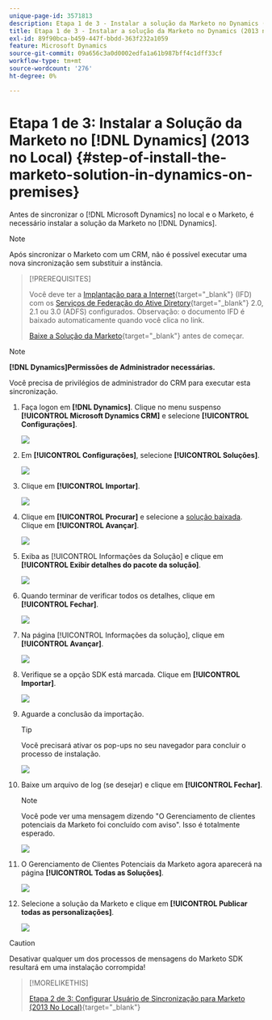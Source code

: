 ```yaml
---
unique-page-id: 3571813
description: Etapa 1 de 3 - Instalar a solução da Marketo no Dynamics (2013 no local) - Documentação da Marketo - Documentação do produto
title: Etapa 1 de 3 - Instalar a solução da Marketo no Dynamics (2013 no local)
exl-id: 89f90bca-b459-447f-bbdd-363f232a1059
feature: Microsoft Dynamics
source-git-commit: 09a656c3a0d0002edfa1a61b987bff4c1dff33cf
workflow-type: tm+mt
source-wordcount: '276'
ht-degree: 0%

---
```


# Etapa 1 de 3: Instalar a Solução da Marketo no [!DNL Dynamics] (2013 no Local) {#step-of-install-the-marketo-solution-in-dynamics-on-premises}

Antes de sincronizar o [!DNL Microsoft Dynamics] no local e o Marketo, é necessário instalar a solução da Marketo no [!DNL Dynamics].

>[!NOTE]
>
>Após sincronizar o Marketo com um CRM, não é possível executar uma nova sincronização sem substituir a instância.

>[!PREREQUISITES]
>
>Você deve ter a [Implantação para a Internet](https://learn.microsoft.com/en-us/dynamics365/customerengagement/on-premises/deploy/configure-an-internet-facing-deployment){target="_blank"} (IFD) com os [Serviços de Federação do Ative Diretory](https://msdn.microsoft.com/en-us/library/bb897402.aspx){target="_blank"} 2.0, 2.1 ou 3.0 (ADFS) configurados. Observação: o documento IFD é baixado automaticamente quando você clica no link.
>
>[Baixe a Solução da Marketo](/help/marketo/product-docs/crm-sync/microsoft-dynamics-sync/sync-setup/download-the-marketo-lead-management-solution.md){target="_blank"} antes de começar.

>[!NOTE]
>
>**[!DNL Dynamics]Permissões de Administrador necessárias.**
>
>Você precisa de privilégios de administrador do CRM para executar esta sincronização.

1. Faça logon em **[!DNL Dynamics]**. Clique no menu suspenso **[!UICONTROL Microsoft Dynamics CRM]** e selecione **[!UICONTROL Configurações]**.

   ![](assets/image2014-12-11-10-3a39-3a41.png)

1. Em **[!UICONTROL Configurações]**, selecione **[!UICONTROL Soluções]**.

   ![](assets/image2014-12-11-10-3a39-3a51.png)

1. Clique em **[!UICONTROL Importar]**.

   ![](assets/image2015-3-26-9-3a52-3a10.png)

1. Clique em **[!UICONTROL Procurar]** e selecione a [solução baixada](/help/marketo/product-docs/crm-sync/microsoft-dynamics-sync/sync-setup/download-the-marketo-lead-management-solution.md). Clique em **[!UICONTROL Avançar]**.

   ![](assets/image2015-3-26-9-3a54-3a1.png)

1. Exiba as [!UICONTROL Informações da Solução] e clique em **[!UICONTROL Exibir detalhes do pacote da solução]**.

   ![](assets/image2015-11-18-11-3a12-3a8.png)

1. Quando terminar de verificar todos os detalhes, clique em **[!UICONTROL Fechar]**.

   ![](assets/image2015-10-9-14-3a57-3a3.png)

1. Na página [!UICONTROL Informações da solução], clique em **[!UICONTROL Avançar]**.

   ![](assets/image2015-3-26-9-3a55-3a17.png)

1. Verifique se a opção SDK está marcada. Clique em **[!UICONTROL Importar]**.

   ![](assets/image2015-3-26-10-3a3-3a11.png)

1. Aguarde a conclusão da importação.

   >[!TIP]
   >
   >Você precisará ativar os pop-ups no seu navegador para concluir o processo de instalação.

   ![](assets/image2014-12-11-10-3a41-3a5.png)

1. Baixe um arquivo de log (se desejar) e clique em **[!UICONTROL Fechar]**.

   >[!NOTE]
   >
   >Você pode ver uma mensagem dizendo &quot;O Gerenciamento de clientes potenciais da Marketo foi concluído com aviso&quot;. Isso é totalmente esperado.

   ![](assets/image2014-12-11-10-3a41-3a14.png)

1. O Gerenciamento de Clientes Potenciais da Marketo agora aparecerá na página **[!UICONTROL Todas as Soluções]**.

   ![](assets/image2015-3-26-10-3a1-3a21.png)

1. Selecione a solução da Marketo e clique em **[!UICONTROL Publicar todas as personalizações]**.

   ![](assets/image2014-12-11-10-3a41-3a32.png)

>[!CAUTION]
>
>Desativar qualquer um dos processos de mensagens do Marketo SDK resultará em uma instalação corrompida!

>[!MORELIKETHIS]
>
>[Etapa 2 de 3: Configurar Usuário de Sincronização para Marketo (2013 No Local)](/help/marketo/product-docs/crm-sync/microsoft-dynamics-sync/sync-setup/connecting-to-legacy-versions/step-2-of-3-configure-2013.md){target="_blank"}
